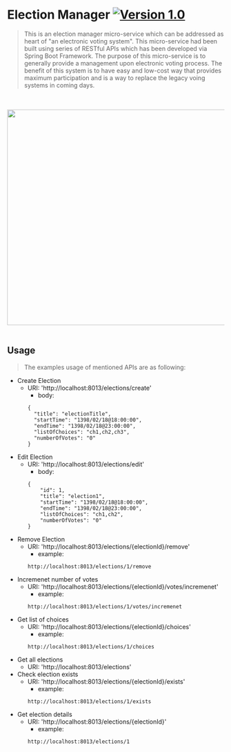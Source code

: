 # Election Manager [![Version 1.0](https://img.shields.io/badge/version-1.0-brightgreen.svg?style=flat&logo=appveyor)](https://github.com/m-hafez/Electronic-Voting/releases/latest) 
> This is an election manager micro-service which can be addressed as heart of "an electronic voting system". This micro-service had been built using series of RESTful APIs which has been developed via Spring Boot Framework. The purpose of this micro-service is to generally provide a management upon electronic voting process. The benefit of this system is to have easy and low-cost way that provides maximum participation and is a way to replace the legacy voing systems in coming days.

<p align="center">
    <br><br>
  <img width="600" height="500" src="https://cdn.xdevelop.ir/img/projects/restful/Electronic_Voting.png">
    <br><br>
</p>

## Usage
> The examples usage of mentioned APIs are as following:
- Create Election
  - URI: 'http://localhost:8013/elections/create'
    - body:
    ```
    {
      "title": "electionTitle",
      "startTime": "1398/02/18@18:00:00",
      "endTime": "1398/02/18@23:00:00",
      "listOfChoices": "ch1,ch2,ch3",
      "numberOfVotes": "0"
    }
    ```
- Edit Election
  - URI: 'http://localhost:8013/elections/edit'
    - body:
    ```
    {
        "id": 1,
        "title": "election1",
        "startTime": "1398/02/18@18:00:00",
        "endTime": "1398/02/18@23:00:00",
        "listOfChoices": "ch1,ch2",
        "numberOfVotes": "0"
    }
    ```
- Remove Election
  - URI: 'http://localhost:8013/elections/{electionId}/remove'
    - example:
    ```
    http://localhost:8013/elections/1/remove
    ``` 
- Incremenet number of votes
  - URI: 'http://localhost:8013/elections/{electionId}/votes/incremenet'
    - example:
    ```
    http://localhost:8013/elections/1/votes/incremenet
    ```
- Get list of choices
  - URI: 'http://localhost:8013/elections/{electionId}/choices'
    - example:
    ```
    http://localhost:8013/elections/1/choices
    ```
- Get all elections
  - URI: 'http://localhost:8013/elections'
- Check election exists
  - URI: 'http://localhost:8013/elections/{electionId}/exists'
    - example:
    ```
    http://localhost:8013/elections/1/exists
    ```
- Get election details
  - URI: 'http://localhost:8013/elections/{electionId}'
    - example:
    ```
    http://localhost:8013/elections/1
    ```  
